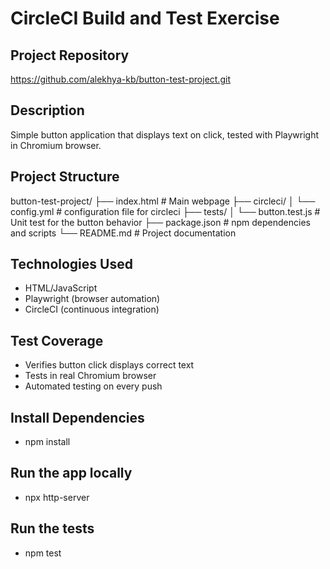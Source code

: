 # CircleCI Build and Test Exercise

## Project Repository
https://github.com/alekhya-kb/button-test-project.git

## Description
Simple button application that displays text on click, tested with Playwright in Chromium browser.

## Project Structure
button-test-project/
├── index.html # Main webpage
├── circleci/
│ └── config.yml # configuration file for circleci
├── tests/
│ └── button.test.js # Unit test for the button behavior
├── package.json # npm dependencies and scripts
└── README.md # Project documentation

## Technologies Used
- HTML/JavaScript
- Playwright (browser automation)
- CircleCI (continuous integration)

## Test Coverage
- Verifies button click displays correct text
- Tests in real Chromium browser
- Automated testing on every push

## Install Dependencies
- npm install

## Run the app locally
- npx http-server
## Run the tests
- npm test




 
